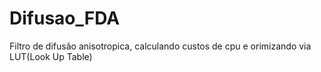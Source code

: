 # Difusao_FDA
Filtro de difusão anisotropica, calculando custos de cpu e orimizando via LUT(Look Up Table)
